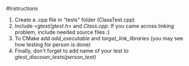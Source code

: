 #Instructions

1. Create a .cpp file in "tests" folder (ClassTest.cpp)
2. Include  *<gtest/gtest.h>* and *Class.cpp*. If you came across linking problem, include needed source files :)
3. To CMake add *add_executable* and *target_link_libraries* (you may see how testing for person is done)
4. Finally, don't forget to add name of your test to *gtest_discover_tests(person_test)* 